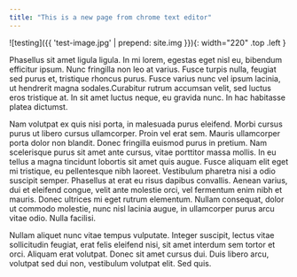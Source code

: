 ```yaml
---
title: "This is a new page from chrome text editor"
---
```


![testing]({{ 'test-image.jpg' | prepend: site.img }}){: width="220" .top .left }

Phasellus sit amet ligula ligula. In mi lorem, egestas eget nisl eu, bibendum efficitur ipsum. Nunc fringilla non leo at varius. Fusce turpis nulla, feugiat sed purus et, tristique rhoncus purus. Fusce varius nunc vel ipsum lacinia, ut hendrerit magna sodales.<!--more-->Curabitur rutrum accumsan velit, sed luctus eros tristique at. In sit amet luctus neque, eu gravida nunc. In hac habitasse platea dictumst.

Nam volutpat ex quis nisi porta, in malesuada purus eleifend. Morbi cursus purus ut libero cursus ullamcorper. Proin vel erat sem. Mauris ullamcorper porta dolor non blandit. Donec fringilla euismod purus in pretium. Nam scelerisque purus sit amet ante cursus, vitae porttitor massa mollis. In eu tellus a magna tincidunt lobortis sit amet quis augue. Fusce aliquam elit eget mi tristique, eu pellentesque nibh laoreet. Vestibulum pharetra nisi a odio suscipit semper. Phasellus at erat eu risus dapibus convallis. Aenean varius, dui et eleifend congue, velit ante molestie orci, vel fermentum enim nibh et mauris. Donec ultrices mi eget rutrum elementum. Nullam consequat, dolor ut commodo molestie, nunc nisl lacinia augue, in ullamcorper purus arcu vitae odio. Nulla facilisi.

Nullam aliquet nunc vitae tempus vulputate. Integer suscipit, lectus vitae sollicitudin feugiat, erat felis eleifend nisi, sit amet interdum sem tortor et orci. Aliquam erat volutpat. Donec sit amet cursus dui. Duis libero arcu, volutpat sed dui non, vestibulum volutpat elit. Sed quis.
